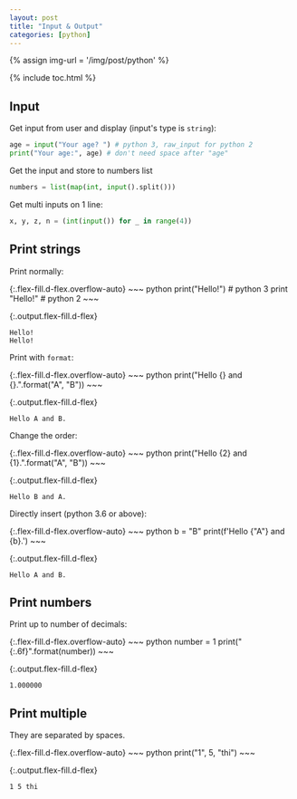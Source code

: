 ```yaml
---
layout: post
title: "Input & Output"
categories: [python]
---
```


{% assign img-url = '/img/post/python' %}

{% include toc.html %}

## Input

Get input from user and display (input's type is `string`):

~~~ python
age = input("Your age? ") # python 3, raw_input for python 2
print("Your age:", age) # don't need space after "age"
~~~

Get the input and store to numbers list

~~~ python
numbers = list(map(int, input().split()))
~~~

Get multi inputs on 1 line:

~~~ python
x, y, z, n = (int(input()) for _ in range(4))
~~~


## Print strings

Print normally:

<div class="d-md-flex" markdown="1">
{:.flex-fill.d-flex.overflow-auto}
~~~ python
print("Hello!") # python 3
print "Hello!" # python 2
~~~

{:.output.flex-fill.d-flex}
~~~
Hello!
Hello!
~~~
</div>

Print with `format`:

<div class="d-md-flex" markdown="1">
{:.flex-fill.d-flex.overflow-auto}
~~~ python
print("Hello {} and {}.".format("A", "B"))
~~~

{:.output.flex-fill.d-flex}
~~~
Hello A and B.
~~~
</div>

Change the order:

<div class="d-md-flex" markdown="1">
{:.flex-fill.d-flex.overflow-auto}
~~~ python
print("Hello {2} and {1}.".format("A", "B"))
~~~

{:.output.flex-fill.d-flex}
~~~
Hello B and A.
~~~
</div>

Directly insert (python 3.6 or above):

<div class="d-md-flex" markdown="1">
{:.flex-fill.d-flex.overflow-auto}
~~~ python
b = "B"
print(f'Hello {"A"} and {b}.')
~~~

{:.output.flex-fill.d-flex}
~~~
Hello A and B.
~~~
</div>

## Print numbers

Print up to number of decimals:

<div class="d-md-flex" markdown="1">
{:.flex-fill.d-flex.overflow-auto}
~~~ python
number = 1
print("{:.6f}".format(number))
~~~

{:.output.flex-fill.d-flex}
~~~
1.000000
~~~
</div>

## Print multiple

They are separated by spaces.

<div class="d-md-flex" markdown="1">
{:.flex-fill.d-flex.overflow-auto}
~~~ python
print("1", 5, "thi")
~~~

{:.output.flex-fill.d-flex}
~~~
1 5 thi
~~~
</div>